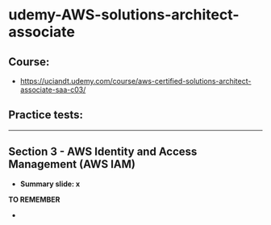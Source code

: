 # udemy-AWS-solutions-architect-associate

## Course: 
- https://uciandt.udemy.com/course/aws-certified-solutions-architect-associate-saa-c03/

## Practice tests: 


---

## Section 3 - AWS Identity and Access Management (AWS IAM)

- **Summary slide: x**

**TO REMEMBER**

- 
